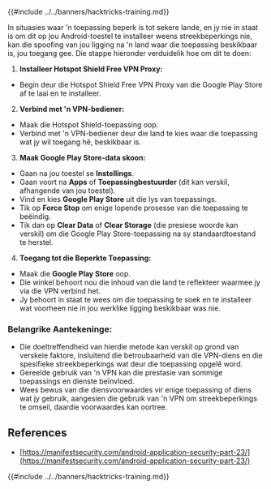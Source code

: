 {{#include ../../banners/hacktricks-training.md}}

In situasies waar 'n toepassing beperk is tot sekere lande, en jy nie in staat is om dit op jou Android-toestel te installeer weens streekbeperkings nie, kan die spoofing van jou ligging na 'n land waar die toepassing beskikbaar is, jou toegang gee. Die stappe hieronder verduidelik hoe om dit te doen:

1. **Installeer Hotspot Shield Free VPN Proxy:**

- Begin deur die Hotspot Shield Free VPN Proxy van die Google Play Store af te laai en te installeer.

2. **Verbind met 'n VPN-bediener:**

- Maak die Hotspot Shield-toepassing oop.
- Verbind met 'n VPN-bediener deur die land te kies waar die toepassing wat jy wil toegang hê, beskikbaar is.

3. **Maak Google Play Store-data skoon:**

- Gaan na jou toestel se **Instellings**.
- Gaan voort na **Apps** of **Toepassingbestuurder** (dit kan verskil, afhangende van jou toestel).
- Vind en kies **Google Play Store** uit die lys van toepassings.
- Tik op **Force Stop** om enige lopende prosesse van die toepassing te beëindig.
- Tik dan op **Clear Data** of **Clear Storage** (die presiese woorde kan verskil) om die Google Play Store-toepassing na sy standaardtoestand te herstel.

4. **Toegang tot die Beperkte Toepassing:**
- Maak die **Google Play Store** oop.
- Die winkel behoort nou die inhoud van die land te reflekteer waarmee jy via die VPN verbind het.
- Jy behoort in staat te wees om die toepassing te soek en te installeer wat voorheen nie in jou werklike ligging beskikbaar was nie.

### Belangrike Aantekeninge:

- Die doeltreffendheid van hierdie metode kan verskil op grond van verskeie faktore, insluitend die betroubaarheid van die VPN-diens en die spesifieke streekbeperkings wat deur die toepassing opgelê word.
- Gereelde gebruik van 'n VPN kan die prestasie van sommige toepassings en dienste beïnvloed.
- Wees bewus van die diensvoorwaardes vir enige toepassing of diens wat jy gebruik, aangesien die gebruik van 'n VPN om streekbeperkings te omseil, daardie voorwaardes kan oortree.

## References

- [https://manifestsecurity.com/android-application-security-part-23/](https://manifestsecurity.com/android-application-security-part-23/)

{{#include ../../banners/hacktricks-training.md}}
